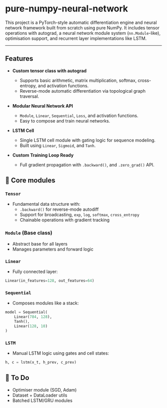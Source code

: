 # pure-numpy-neural-network

This project is a PyTorch-style automatic differentiation engine and neural network framework built from scratch using pure NumPy. It includes tensor operations with autograd, a neural network module system (`nn.Module`-like), optimisation support, and recurrent layer implementations like LSTM.

---

## Features

- **Custom tensor class with autograd**
  - Supports basic arithmetic, matrix multiplication, softmax, cross-entropy, and activation functions.
  - Reverse-mode automatic differentiation via topological graph traversal.

- **Modular Neural Network API**
  - `Module`, `Linear`, `Sequential`, `Loss`, and activation functions.
  - Easy to compose and train neural networks.

- **LSTM Cell**
  - Single LSTM cell module with gating logic for sequence modeling.
  - Built using `Linear`, `Sigmoid`, and `Tanh`.

- **Custom Training Loop Ready**
  - Full gradient propagation with `.backward()`, and `.zero_grad()` API.

## 🔧 Core modules

### `Tensor`
- Fundamental data structure with:
  - `.backward()` for reverse-mode autodiff
  - Support for broadcasting, `exp`, `log`, `softmax`, `cross_entropy`
  - Chainable operations with gradient tracking

### `Module` (Base class)
- Abstract base for all layers
- Manages parameters and forward logic

### `Linear`
- Fully connected layer:
```python
Linear(in_features=128, out_features=64)
```
  
### `Sequential`
- Composes modules like a stack:
```python
model = Sequential(
    Linear(784, 128),
    Tanh(),
    Linear(128, 10)
)
```

### `LSTM`
- Manual LSTM logic using gates and cell states:
```python
h, c = lstm(x_t, h_prev, c_prev)
```

## 📌 To Do

- Optimiser module (SGD, Adam)
- Dataset + DataLoader utils 
- Batched LSTM/GRU modules